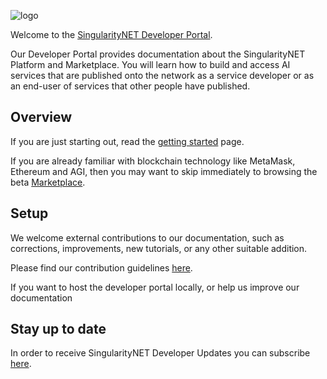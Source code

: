 ![logo](../snet-theme/assets/images/layout/logo.png)

Welcome to the [SingularityNET Developer Portal](https://dev.singularitynet.io).

Our Developer Portal provides documentation about the SingularityNET Platform and Marketplace. You will learn how to build and access AI services that are published onto the network as a service developer or as an end-user of services that other people have published.

## Overview

If you are just starting out, read the [getting started](https://dev.singularitynet.io/docs/all/getting-started) page.

If you are already familiar with blockchain technology like MetaMask, Ethereum and AGI, then you may want to skip immediately to browsing the beta [Marketplace](http://beta.singularitynet.io).

## Setup

We welcome external contributions to our documentation, such as corrections, improvements, new tutorials, or any other suitable addition.

Please find our contribution guidelines [here](https://dev.singularitynet.io/docs/contribute/contribution-guidelines).

If you want to host the developer portal locally, or help us improve our documentation 

## Stay up to date

In order to receive SingularityNET Developer Updates you can subscribe [here](https://dev.singularitynet.io/newsletter).